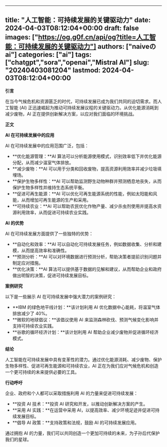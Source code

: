 
---
title: "人工智能：可持续发展的关键驱动力"
date: 2024-04-03T08:12:04+00:00
draft: false
images: ["https://og.g0f.cn/api/og?title=人工智能：可持续发展的关键驱动力"]
authors: ["naiveのai"]
categories: ["ai"]
tags: ["chatgpt","sora","openai","Mistral AI"]
slug: "20240403081204"
lastmod: 2024-04-03T08:12:04+00:00
---
**引言**

在当今气候危机和资源匮乏的时代，可持续发展已成为我们共同的迫切需求。而人工智能 (AI) 正迅速崛起为推动可持续发展议程的关键驱动力。从优化能源消耗到减少废物，AI 正在提供创新解决方案，以应对我们面临的环境挑战。

**正文**

**AI 在可持续发展中的应用**

AI 在可持续发展中的应用范围广泛，包括：

- **优化能源管理：**AI 算法可以分析能源使用模式，识别效率低下并优化能源分配，从而减少温室气体排放。
- **减少废物：**AI 可以用于分类和回收废物，提高资源利用效率并减少垃圾填埋场。
- **保护生物多样性：**AI 可以帮助监测野生动物种群并预测栖息地丧失，从而保护生物多样性并维持生态系统平衡。
- **促进可再生能源：**AI 可以优化可再生能源系统的性能，例如太阳能和风能，从而增加可再生能源的生产和采用。
- **可持续农业：**AI 可以帮助农民优化作物产量、减少杀虫剂使用并提高水资源利用效率，从而促进可持续农业实践。

**AI 的优势**

AI 在可持续发展方面提供了一些独特的优势：

- **自动化和效率：**AI 可以自动化可持续发展任务，例如数据收集、分析和建模，从而提高效率和准确性。
- **预测分析：**AI 可以对环境数据进行预测分析，帮助决策者提前识别问题并制定应对措施。
- **优化决策：**AI 算法可以提供基于数据的见解和建议，从而帮助企业和政府做出明智的决策，促进可持续发展目标。

**案例研究**

以下是一些展示 AI 在可持续发展中强大潜力的案例研究：

- **IBM 的绿色地平线计划：**该计划利用 AI 优化数据中心能耗，将温室气体排放减少了 40%。
- **微软的地球倡议：**该倡议使用 AI 来监测森林砍伐、预测气候变化影响并支持可持续农业实践。
- **谷歌的循环经济计划：**该计划利用 AI 帮助企业减少废物并促进循环经济模式。

**结论**

人工智能在可持续发展中具有变革性的潜力。通过优化能源消耗、减少废物、保护生物多样性、促进可再生能源和可持续农业，AI 正在为我们应对气候危机和创造一个更可持续的未来提供必要的工具。

**行动呼吁**

企业、政府和个人都可以采取措施利用 AI 的力量来促进可持续发展：

- **投资 AI 技术：**投资 AI 研究和开发，以推动创新解决方案的产生。
- **采用 AI 实践：**在运营中采用 AI，以提高效率、减少环境足迹并促进可持续发展目标。
- **倡导 AI 政策：**支持政策和法规，鼓励 AI 的可持续发展应用。

通过拥抱 AI 的力量，我们可以共同创造一个更加可持续的未来，为子孙后代保护我们的星球。